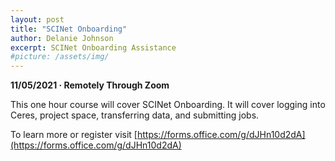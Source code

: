 ```yaml
---
layout: post
title: "SCINet Onboarding"
author: Delanie Johnson
excerpt: SCINet Onboarding Assistance 
#picture: /assets/img/
---
```


**11/05/2021 &middot;   Remotely Through Zoom**   

This one hour course will cover SCINet Onboarding. It will cover logging into Ceres, project space, transferring data, and submitting jobs.

To learn more or register visit [https://forms.office.com/g/dJHn10d2dA](https://forms.office.com/g/dJHn10d2dA)